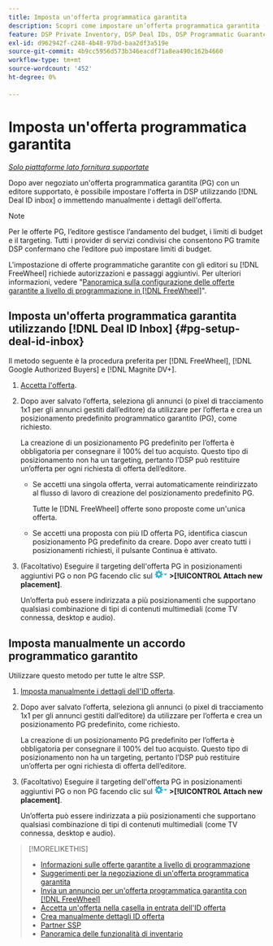 ```yaml
---
title: Imposta un'offerta programmatica garantita
description: Scopri come impostare un’offerta programmatica garantita (PG) negoziata con un editore.
feature: DSP Private Inventory, DSP Deal IDs, DSP Programmatic Guaranteed Deals
exl-id: d962942f-c248-4b48-97bd-baa2df3a519e
source-git-commit: 4b9cc5956d573b346eacdf71a8ea490c162b4660
workflow-type: tm+mt
source-wordcount: '452'
ht-degree: 0%

---
```


# Imposta un&#39;offerta programmatica garantita

*[Solo piattaforme lato fornitura supportate](programmatic-guaranteed-about.md)*

Dopo aver negoziato un&#39;offerta programmatica garantita (PG) con un editore supportato, è possibile impostare l&#39;offerta in DSP utilizzando [!DNL Deal ID inbox] o immettendo manualmente i dettagli dell&#39;offerta.

>[!NOTE]
>
> Per le offerte PG, l’editore gestisce l’andamento del budget, i limiti di budget e il targeting. Tutti i provider di servizi condivisi che consentono PG tramite DSP confermano che l’editore può impostare limiti di budget.
>
> L&#39;impostazione di offerte programmatiche garantite con gli editori su [!DNL FreeWheel] richiede autorizzazioni e passaggi aggiuntivi. Per ulteriori informazioni, vedere &quot;[Panoramica sulla configurazione delle offerte garantite a livello di programmazione in [!DNL FreeWheel]](freewheel-overview.md)&quot;.

## Imposta un&#39;offerta programmatica garantita utilizzando [!DNL Deal ID Inbox] {#pg-setup-deal-id-inbox}

Il metodo seguente è la procedura preferita per [!DNL FreeWheel], [!DNL Google Authorized Buyers] e [!DNL Magnite DV+].

1. [Accetta l&#39;offerta](deal-id-inbox-accept.md).

1. Dopo aver salvato l’offerta, seleziona gli annunci (o pixel di tracciamento 1x1 per gli annunci gestiti dall’editore) da utilizzare per l’offerta e crea un posizionamento predefinito programmatico garantito (PG), come richiesto.

   La creazione di un posizionamento PG predefinito per l’offerta è obbligatoria per consegnare il 100% del tuo acquisto. Questo tipo di posizionamento non ha un targeting, pertanto l’DSP può restituire un’offerta per ogni richiesta di offerta dell’editore.

   * Se accetti una singola offerta, verrai automaticamente reindirizzato al flusso di lavoro di creazione del posizionamento predefinito PG.

     Tutte le [!DNL FreeWheel] offerte sono proposte come un&#39;unica offerta.

   * Se accetti una proposta con più ID offerta PG, identifica ciascun posizionamento PG predefinito da creare. Dopo aver creato tutti i posizionamenti richiesti, il pulsante Continua è attivato.

1. (Facoltativo) Eseguire il targeting dell&#39;offerta PG in posizionamenti aggiuntivi PG o non PG facendo clic sul ![menu Opzioni](/help/dsp/assets/options-menu.png) **>[!UICONTROL Attach new placement]**.

   Un’offerta può essere indirizzata a più posizionamenti che supportano qualsiasi combinazione di tipi di contenuti multimediali (come TV connessa, desktop e audio).

## Imposta manualmente un accordo programmatico garantito

Utilizzare questo metodo per tutte le altre SSP.

1. [Imposta manualmente i dettagli dell&#39;ID offerta](deal-id-create.md).

1. Dopo aver salvato l’offerta, seleziona gli annunci (o pixel di tracciamento 1x1 per gli annunci gestiti dall’editore) da utilizzare per l’offerta e crea un posizionamento PG predefinito, come richiesto.

   La creazione di un posizionamento PG predefinito per l’offerta è obbligatoria per consegnare il 100% del tuo acquisto. Questo tipo di posizionamento non ha un targeting, pertanto l’DSP può restituire un’offerta per ogni richiesta di offerta dell’editore.

1. (Facoltativo) Eseguire il targeting dell&#39;offerta PG in posizionamenti aggiuntivi PG o non PG facendo clic sul ![menu Opzioni](/help/dsp/assets/options-menu.png) **>[!UICONTROL Attach new placement]**.

   Un’offerta può essere indirizzata a più posizionamenti che supportano qualsiasi combinazione di tipi di contenuti multimediali (come TV connessa, desktop e audio).

>[!MORELIKETHIS]
>
>* [Informazioni sulle offerte garantite a livello di programmazione](programmatic-guaranteed-about.md)
>* [Suggerimenti per la negoziazione di un&#39;offerta programmatica garantita](/help/dsp/inventory/programmatic-guaranteed-tips.md)
>* [Invia un annuncio per un&#39;offerta programmatica garantita con [!DNL FreeWheel]](freewheel-submit.md)
>* [Accetta un&#39;offerta nella casella in entrata dell&#39;ID offerta](deal-id-inbox-accept.md)
>* [Crea manualmente dettagli ID offerta](deal-id-create.md)
>* [Partner SSP](ssp-partners.md)
>* [Panoramica delle funzionalità di inventario](inventory-overview.md)
